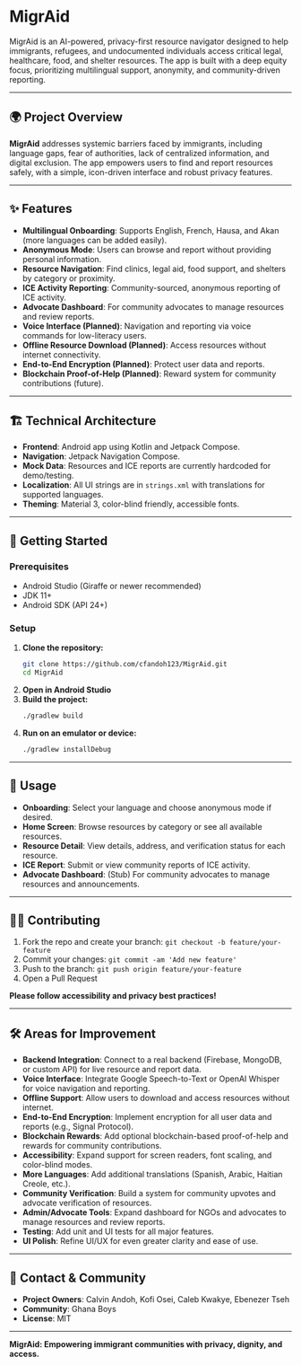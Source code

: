 # MigrAid

MigrAid is an AI-powered, privacy-first resource navigator designed to help immigrants, refugees, and undocumented individuals access critical legal, healthcare, food, and shelter resources. The app is built with a deep equity focus, prioritizing multilingual support, anonymity, and community-driven reporting.

---

## 🌍 Project Overview

**MigrAid** addresses systemic barriers faced by immigrants, including language gaps, fear of authorities, lack of centralized information, and digital exclusion. The app empowers users to find and report resources safely, with a simple, icon-driven interface and robust privacy features.

---

## ✨ Features

- **Multilingual Onboarding**: Supports English, French, Hausa, and Akan (more languages can be added easily).
- **Anonymous Mode**: Users can browse and report without providing personal information.
- **Resource Navigation**: Find clinics, legal aid, food support, and shelters by category or proximity.
- **ICE Activity Reporting**: Community-sourced, anonymous reporting of ICE activity.
- **Advocate Dashboard**: For community advocates to manage resources and review reports.
- **Voice Interface (Planned)**: Navigation and reporting via voice commands for low-literacy users.
- **Offline Resource Download (Planned)**: Access resources without internet connectivity.
- **End-to-End Encryption (Planned)**: Protect user data and reports.
- **Blockchain Proof-of-Help (Planned)**: Reward system for community contributions (future).

---

## 🏗️ Technical Architecture

- **Frontend**: Android app using Kotlin and Jetpack Compose.
- **Navigation**: Jetpack Navigation Compose.
- **Mock Data**: Resources and ICE reports are currently hardcoded for demo/testing.
- **Localization**: All UI strings are in `strings.xml` with translations for supported languages.
- **Theming**: Material 3, color-blind friendly, accessible fonts.

---

## 🚀 Getting Started

### Prerequisites
- Android Studio (Giraffe or newer recommended)
- JDK 11+
- Android SDK (API 24+)

### Setup
1. **Clone the repository:**
   ```bash
   git clone https://github.com/cfandoh123/MigrAid.git
   cd MigrAid
   ```
2. **Open in Android Studio**
3. **Build the project:**
   ```bash
   ./gradlew build
   ```
4. **Run on an emulator or device:**
   ```bash
   ./gradlew installDebug
   ```

---

## 📱 Usage

- **Onboarding**: Select your language and choose anonymous mode if desired.
- **Home Screen**: Browse resources by category or see all available resources.
- **Resource Detail**: View details, address, and verification status for each resource.
- **ICE Report**: Submit or view community reports of ICE activity.
- **Advocate Dashboard**: (Stub) For community advocates to manage resources and announcements.

---

## 🧑‍💻 Contributing

1. Fork the repo and create your branch: `git checkout -b feature/your-feature`
2. Commit your changes: `git commit -am 'Add new feature'`
3. Push to the branch: `git push origin feature/your-feature`
4. Open a Pull Request

**Please follow accessibility and privacy best practices!**

---

## 🛠️ Areas for Improvement

- **Backend Integration**: Connect to a real backend (Firebase, MongoDB, or custom API) for live resource and report data.
- **Voice Interface**: Integrate Google Speech-to-Text or OpenAI Whisper for voice navigation and reporting.
- **Offline Support**: Allow users to download and access resources without internet.
- **End-to-End Encryption**: Implement encryption for all user data and reports (e.g., Signal Protocol).
- **Blockchain Rewards**: Add optional blockchain-based proof-of-help and rewards for community contributions.
- **Accessibility**: Expand support for screen readers, font scaling, and color-blind modes.
- **More Languages**: Add additional translations (Spanish, Arabic, Haitian Creole, etc.).
- **Community Verification**: Build a system for community upvotes and advocate verification of resources.
- **Admin/Advocate Tools**: Expand dashboard for NGOs and advocates to manage resources and review reports.
- **Testing**: Add unit and UI tests for all major features.
- **UI Polish**: Refine UI/UX for even greater clarity and ease of use.

---

## 📣 Contact & Community

- **Project Owners**: Calvin Andoh, Kofi Osei, Caleb Kwakye, Ebenezer Tseh
- **Community**: Ghana Boys 
- **License**: MIT 

---

**MigrAid: Empowering immigrant communities with privacy, dignity, and access.** 
